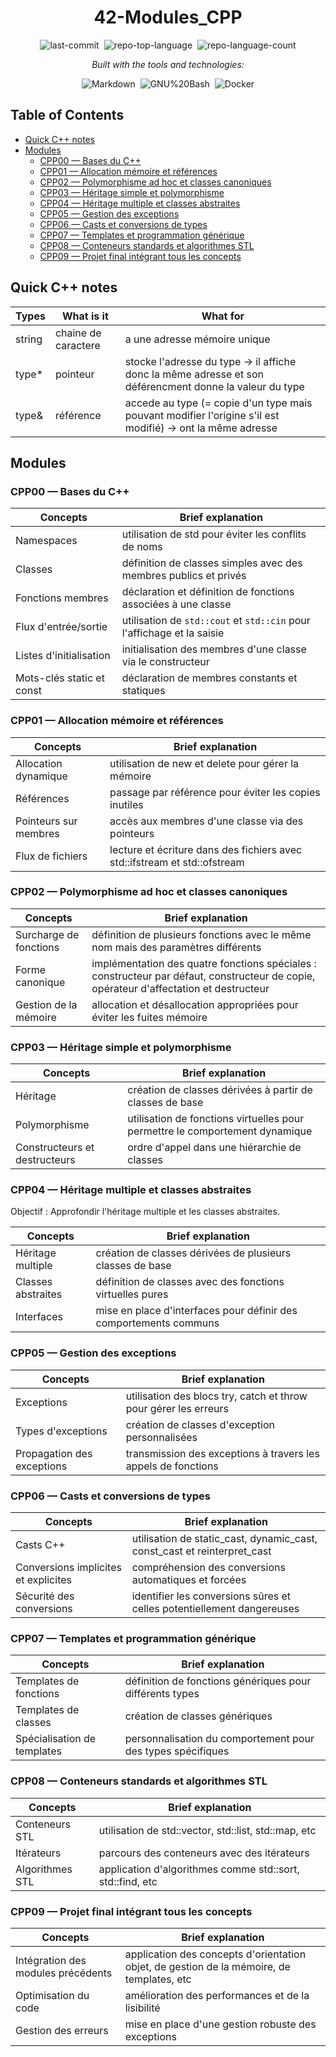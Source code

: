 <div align="center" class="text-center">
  <h1>42-Modules_CPP</h1>
  
  <img alt="last-commit" src="https://img.shields.io/github/last-commit/socallmebertille/42-Modules_CPP?style=flat&amp;logo=git&amp;logoColor=white&amp;color=0080ff" class="inline-block mx-1" style="margin: 0px 2px;">
  <img alt="repo-top-language" src="https://img.shields.io/github/languages/top/socallmebertille/42-Modules_CPP?style=flat&amp;color=0080ff" class="inline-block mx-1" style="margin: 0px 2px;">
  <img alt="repo-language-count" src="https://img.shields.io/github/languages/count/socallmebertille/42-Modules_CPP?style=flat&amp;color=0080ff" class="inline-block mx-1" style="margin: 0px 2px;">
  <p><em>Built with the tools and technologies:</em></p>
  <img alt="Markdown" src="https://img.shields.io/badge/Markdown-000000.svg?style=flat&amp;logo=Markdown&amp;logoColor=white" class="inline-block mx-1" style="margin: 0px 2px;">
  <img alt="GNU%20Bash" src="https://img.shields.io/badge/GNU%20Bash-4EAA25.svg?style=flat&amp;logo=GNU-Bash&amp;logoColor=white" class="inline-block mx-1" style="margin: 0px 2px;">
  <img alt="Docker" src="https://img.shields.io/badge/%20c++%20-00599C" class="inline-block mx-1" style="margin: 0px 2px;">
</div>

<h2>Table of Contents</h2>
<ul class="list-disc pl-4 my-0">
  <li class="my-0"><a href="#quick-c++-notes">Quick C++ notes</a></li>
  <li class="my-0"><a href="#modules">Modules</a>
  <ul class="list-disc pl-4 my-0">
    <li class="my-0"><a href="#CPP00-—-Bases-du-C++">CPP00 — Bases du C++</a></li>
    <li class="my-0"><a href="#CPP01-—-Allocation-mémoire-et-références">CPP01 — Allocation mémoire et références</a></li>
    <li class="my-0"><a href="#CPP02-—-Polymorphisme-ad-hoc-et-classes-canoniques">CPP02 — Polymorphisme ad hoc et classes canoniques</a></li>
    <li class="my-0"><a href="#CPP03-—-Héritage-simple-et-polymorphisme">CPP03 — Héritage simple et polymorphisme</a></li>
    <li class="my-0"><a href="#CPP04-—-Héritage-multiple-et-classes-abstraites">CPP04 — Héritage multiple et classes abstraites</a></li>
    <li class="my-0"><a href="#CPP05-—-Gestion-des-exceptions">CPP05 — Gestion des exceptions</a></li>
    <li class="my-0"><a href="#CPP06-—-Casts-et-conversions-de-types">CPP06 — Casts et conversions de types</a></li>
    <li class="my-0"><a href="#CPP07-—-Templates-et-programmation-générique">CPP07 — Templates et programmation générique</a></li>
    <li class="my-0"><a href="#CPP08-—-Conteneurs-standards-et-algorithmes-STL">CPP08 — Conteneurs standards et algorithmes STL</a></li>
    <li class="my-0"><a href="#CPP09-—-Projet-final-intégrant-tous-les-concepts">CPP09 — Projet final intégrant tous les concepts</a></li>
  </ul>
  </li>
</ul>

## Quick C++ notes

| Types | What is it | What for |
|---|---|---|
| string | chaine de caractere | a une adresse mémoire unique |
| type* | pointeur | stocke l'adresse du type → il affiche donc la même adresse et son déférencment donne la valeur du type |
| type& | référence | accede au type (= copie d'un type mais pouvant modifier l'origine s'il est modifié) → ont la même adresse |

## Modules

### CPP00 — Bases du C++

| Concepts | Brief explanation |
|---|---|
| Namespaces | utilisation de std pour éviter les conflits de noms |
| Classes | définition de classes simples avec des membres publics et privés |
| Fonctions membres | déclaration et définition de fonctions associées à une classe |
| Flux d'entrée/sortie | utilisation de `std::cout` et `std::cin` pour l'affichage et la saisie |
| Listes d'initialisation | initialisation des membres d'une classe via le constructeur |
| Mots-clés static et const | déclaration de membres constants et statiques |

### CPP01 — Allocation mémoire et références

| Concepts | Brief explanation |
|---|---|
| Allocation dynamique | utilisation de new et delete pour gérer la mémoire |
| Références | passage par référence pour éviter les copies inutiles |
| Pointeurs sur membres | accès aux membres d'une classe via des pointeurs |
| Flux de fichiers | lecture et écriture dans des fichiers avec std::ifstream et std::ofstream |

### CPP02 — Polymorphisme ad hoc et classes canoniques

| Concepts | Brief explanation |
|---|---|
| Surcharge de fonctions | définition de plusieurs fonctions avec le même nom mais des paramètres différents |
| Forme canonique | implémentation des quatre fonctions spéciales : constructeur par défaut, constructeur de copie, opérateur d'affectation et destructeur |
| Gestion de la mémoire | allocation et désallocation appropriées pour éviter les fuites mémoire |

### CPP03 — Héritage simple et polymorphisme

| Concepts | Brief explanation |
|---|---|
| Héritage | création de classes dérivées à partir de classes de base |
| Polymorphisme | utilisation de fonctions virtuelles pour permettre le comportement dynamique |
| Constructeurs et destructeurs | ordre d'appel dans une hiérarchie de classes |

### CPP04 — Héritage multiple et classes abstraites
Objectif : Approfondir l'héritage multiple et les classes abstraites.

| Concepts | Brief explanation |
|---|---|
| Héritage multiple | création de classes dérivées de plusieurs classes de base |
| Classes abstraites | définition de classes avec des fonctions virtuelles pures |
| Interfaces | mise en place d'interfaces pour définir des comportements communs |

### CPP05 — Gestion des exceptions

| Concepts | Brief explanation |
|---|---|
| Exceptions | utilisation des blocs try, catch et throw pour gérer les erreurs |
| Types d'exceptions | création de classes d'exception personnalisées |
| Propagation des exceptions | transmission des exceptions à travers les appels de fonctions |

### CPP06 — Casts et conversions de types

| Concepts | Brief explanation |
|---|---|
| Casts C++ | utilisation de static_cast, dynamic_cast, const_cast et reinterpret_cast |
| Conversions implicites et explicites | compréhension des conversions automatiques et forcées |
| Sécurité des conversions | identifier les conversions sûres et celles potentiellement dangereuses |

### CPP07 — Templates et programmation générique

| Concepts | Brief explanation |
|---|---|
| Templates de fonctions | définition de fonctions génériques pour différents types |
| Templates de classes | création de classes génériques |
| Spécialisation de templates | personnalisation du comportement pour des types spécifiques |

### CPP08 — Conteneurs standards et algorithmes STL

| Concepts | Brief explanation |
|---|---|
| Conteneurs STL | utilisation de std::vector, std::list, std::map, etc |
| Itérateurs | parcours des conteneurs avec des itérateurs |
| Algorithmes STL | application d'algorithmes comme std::sort, std::find, etc |

### CPP09 — Projet final intégrant tous les concepts

| Concepts | Brief explanation |
|---|---|
| Intégration des modules précédents | application des concepts d'orientation objet, de gestion de la mémoire, de templates, etc |
| Optimisation du code | amélioration des performances et de la lisibilité |
| Gestion des erreurs | mise en place d'une gestion robuste des exceptions |
